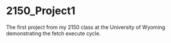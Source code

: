 # 2150_Project1
The first project from my 2150 class at the University of Wyoming demonstrating the fetch execute cycle.
